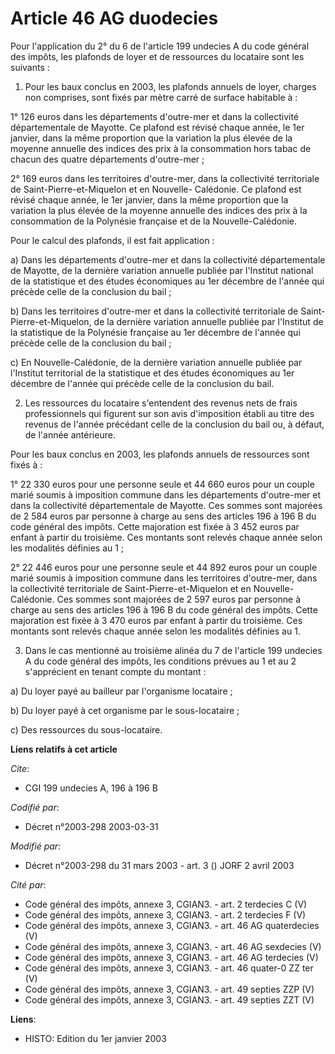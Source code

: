 # Article 46 AG duodecies

Pour l'application du 2° du 6 de l'article 199 undecies A du code général des impôts, les plafonds de loyer et de ressources
du locataire sont les suivants :

1. Pour les baux conclus en 2003, les plafonds annuels de loyer, charges non comprises, sont fixés par mètre carré de surface
habitable à :

1° 126 euros dans les départements d'outre-mer et dans la collectivité départementale de Mayotte. Ce plafond est révisé
chaque année, le 1er janvier, dans la même proportion que la variation la plus élevée de la moyenne annuelle des indices des
prix à la consommation hors tabac de chacun des quatre départements d'outre-mer ;

2° 169 euros dans les territoires d'outre-mer, dans la collectivité territoriale de Saint-Pierre-et-Miquelon et en Nouvelle-
Calédonie. Ce plafond est révisé chaque année, le 1er janvier, dans la même proportion que la variation la plus élevée de la
moyenne annuelle des indices des prix à la consommation de la Polynésie française et de la Nouvelle-Calédonie.

Pour le calcul des plafonds, il est fait application :

a) Dans les départements d'outre-mer et dans la collectivité départementale de Mayotte, de la dernière variation annuelle
publiée par l'Institut national de la statistique et des études économiques au 1er décembre de l'année qui précède celle de
la conclusion du bail ;

b) Dans les territoires d'outre-mer et dans la collectivité territoriale de Saint-Pierre-et-Miquelon, de la dernière
variation annuelle publiée par l'Institut de la statistique de la Polynésie française au 1er décembre de l'année qui précède
celle de la conclusion du bail ;

c) En Nouvelle-Calédonie, de la dernière variation annuelle publiée par l'Institut territorial de la statistique et des
études économiques au 1er décembre de l'année qui précède celle de la conclusion du bail.

2. Les ressources du locataire s'entendent des revenus nets de frais professionnels qui figurent sur son avis d'imposition
établi au titre des revenus de l'année précédant celle de la conclusion du bail ou, à défaut, de l'année antérieure.

Pour les baux conclus en 2003, les plafonds annuels de ressources sont fixés à :

1° 22 330 euros pour une personne seule et 44 660 euros pour un couple marié soumis à imposition commune dans les
départements d'outre-mer et dans la collectivité départementale de Mayotte. Ces sommes sont majorées de 2 584 euros par
personne à charge au sens des articles 196 à 196 B du code général des impôts. Cette majoration est fixée à 3 452 euros par
enfant à partir du troisième. Ces montants sont relevés chaque année selon les modalités définies au 1 ;

2° 22 446 euros pour une personne seule et 44 892 euros pour un couple marié soumis à imposition commune dans les territoires
d'outre-mer, dans la collectivité territoriale de Saint-Pierre-et-Miquelon et en Nouvelle-Calédonie. Ces sommes sont majorées
de 2 597 euros par personne à charge au sens des articles 196 à 196 B du code général des impôts. Cette majoration est fixée
à 3 470 euros par enfant à partir du troisième. Ces montants sont relevés chaque année selon les modalités définies au 1.

3. Dans le cas mentionné au troisième alinéa du 7 de l'article 199 undecies A du code général des impôts, les conditions
prévues au 1 et au 2 s'apprécient en tenant compte du montant :

a) Du loyer payé au bailleur par l'organisme locataire ;

b) Du loyer payé à cet organisme par le sous-locataire ;

c) Des ressources du sous-locataire.

**Liens relatifs à cet article**

_Cite_:

  - CGI 199 undecies A, 196 à 196 B

_Codifié par_:

  - Décret n°2003-298 2003-03-31

_Modifié par_:

  - Décret n°2003-298 du 31 mars 2003 - art. 3 () JORF 2 avril 2003

_Cité par_:

  - Code général des impôts, annexe 3, CGIAN3. - art. 2 terdecies C (V)
  - Code général des impôts, annexe 3, CGIAN3. - art. 2 terdecies F (V)
  - Code général des impôts, annexe 3, CGIAN3. - art. 46 AG quaterdecies (V)
  - Code général des impôts, annexe 3, CGIAN3. - art. 46 AG sexdecies (V)
  - Code général des impôts, annexe 3, CGIAN3. - art. 46 AG terdecies (V)
  - Code général des impôts, annexe 3, CGIAN3. - art. 46 quater-0 ZZ ter (V)
  - Code général des impôts, annexe 3, CGIAN3. - art. 49 septies ZZP (V)
  - Code général des impôts, annexe 3, CGIAN3. - art. 49 septies ZZT (V)

**Liens**:

  - HISTO: Edition du 1er janvier 2003
